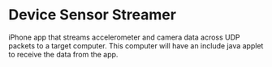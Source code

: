 Device Sensor Streamer
======================

iPhone app that streams accelerometer and camera data across UDP packets to a target computer. This computer will have an include java applet to receive the data from the app.
